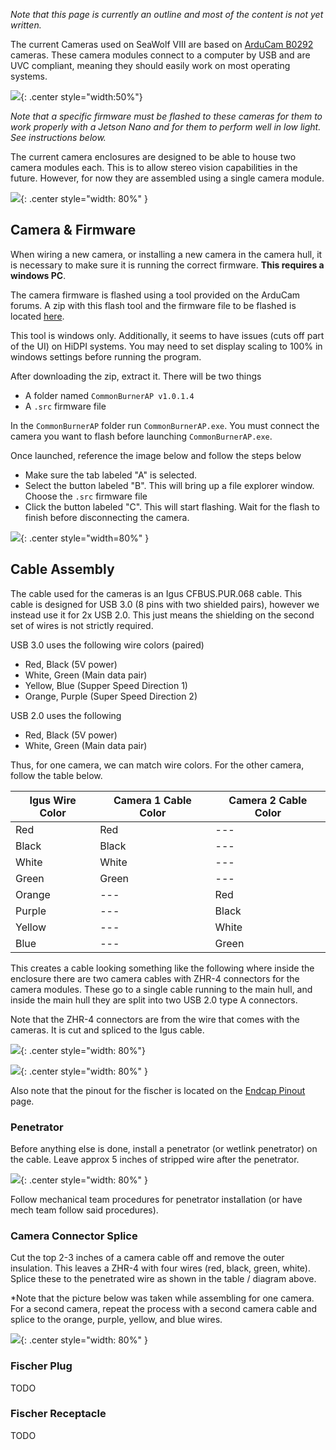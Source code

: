 
*Note that this page is currently an outline and most of the content is not yet written.*

The current Cameras used on SeaWolf VIII are based on [ArduCam B0292](https://www.arducam.com/product/arducam-usb-autofocus-imx219-b0292/) cameras. These camera modules connect to a computer by USB and are UVC compliant, meaning they should easily work on most operating systems.

![](../img/Arducam-B0292.jpg){: .center style="width:50%"}

*Note that a specific firmware must be flashed to these cameras for them to work properly with a Jetson Nano and for them to perform well in low light. See instructions below.*


The current camera enclosures are designed to be able to house two camera modules each. This is to allow stereo vision capabilities in the future. However, for now they are assembled using a single camera module.

![](../img/arducam_one_sealed.jpg){: .center style="width: 80%" }


## Camera & Firmware

When wiring a new camera, or installing a new camera in the camera hull, it is necessary to make sure it is running the correct firmware. **This requires a windows PC**.

The camera firmware is flashed using a tool provided on the ArduCam forums. A zip with this flash tool and the firmware file to be flashed is located [here](https://drive.google.com/file/d/1UF6aPTeCx5p_h5UlSLCScOhPwagccd5p/view?usp=share_link).

This tool is windows only. Additionally, it seems to have issues (cuts off part of the UI) on HiDPI systems. You may need to set display scaling to 100% in windows settings before running the program.

After downloading the zip, extract it. There will be two things

- A folder named `CommonBurnerAP v1.0.1.4`
- A `.src` firmware file

In the `CommonBurnerAP` folder run `CommonBurnerAP.exe`. You must connect the camera you want to flash before launching `CommonBurnerAP.exe`.

Once launched, reference the image below and follow the steps below

- Make sure the tab labeled "A" is selected.
- Select the button labeled "B". This will bring up a file explorer window. Choose the `.src` firmware file
- Click the button labeled "C". This will start flashing. Wait for the flash to finish before disconnecting the camera.

![](../img/common_burner_ap.jpg){: .center style="width=80%" }


## Cable Assembly

The cable used for the cameras is an Igus CFBUS.PUR.068 cable. This cable is designed for USB 3.0 (8 pins with two shielded pairs), however we instead use it for 2x USB 2.0. This just means the shielding on the second set of wires is not strictly required.

USB 3.0 uses the following wire colors (paired)

- Red, Black (5V power)
- White, Green (Main data pair)
- Yellow, Blue (Supper Speed Direction 1)
- Orange, Purple (Super Speed Direction 2)

USB 2.0 uses the following

- Red, Black (5V power)
- White, Green (Main data pair)

Thus, for one camera, we can match wire colors. For the other camera, follow the table below.

| Igus Wire Color | Camera 1 Cable Color | Camera 2 Cable Color |
| --------------- | -------------------- | -------------------- |
| Red             | Red                  | ---                  |
| Black           | Black                | ---                  |
| White           | White                | ---                  |
| Green           | Green                | ---                  |
| Orange          | ---                  | Red                  |
| Purple          | ---                  | Black                |
| Yellow          | ---                  | White                |
| Blue            | ---                  | Green                |

This creates a cable looking something like the following where inside the enclosure there are two camera cables with ZHR-4 connectors for the camera modules. These go to a single cable running to the main hull, and inside the main hull they are split into two USB 2.0 type A connectors.

Note that the ZHR-4 connectors are from the wire that comes with the cameras. It is cut and spliced to the Igus cable.

![](../img/camera_wire_diagram.jpg){: .center style="width: 80%"}

![](../img/arducam_cable_full.jpg){: .center style="width: 80%" }

Also note that the pinout for the fischer is located on the [Endcap Pinout](./endcap.md) page.

### Penetrator

Before anything else is done, install a penetrator (or wetlink penetrator) on the cable. Leave approx 5 inches of stripped wire after the penetrator.

![](../img/arducam_strip_penetrator.jpg){: .center style="width: 80%" }

Follow mechanical team procedures for penetrator installation (or have mech team follow said procedures).


### Camera Connector Splice

Cut the top 2-3 inches of a camera cable off and remove the outer insulation. This leaves a ZHR-4 with four wires (red, black, green, white). Splice these to the penetrated wire as shown in the table / diagram above.

*Note that the picture below was taken while assembling for one camera. For a second camera, repeat the process with a second camera cable and splice to the orange, purple, yellow, and blue wires.

![](../img/arducam_splice.jpg){: .center style="width: 80%" }


### Fischer Plug

TODO

### Fischer Receptacle

TODO
